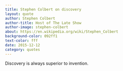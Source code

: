 ```yaml
---
title: Stephen Colbert on discovery
layout: quote
author: Stephen Colbert
author-title: Host of The Late Show
author-image: stephen-colbert
about: https://en.wikipedia.org/wiki/Stephen_Colbert
background-color: 092ff1
text-color: fff
date: 2015-12-12
category: quotes
---
```


Discovery is always superior to invention.